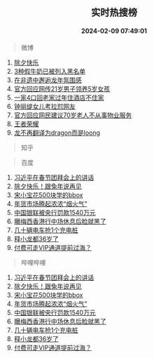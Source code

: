<div align="center"><h2>实时热搜榜</h2><h4>2024-02-09 07:49:01</h4></div>

> 微博  

1. [除夕快乐](https://s.weibo.com/weibo?q=%23%E9%99%A4%E5%A4%95%E5%BF%AB%E4%B9%90%23&t=31&band_rank=1&Refer=top)<br />
2. [3种假牛奶已被列入黑名单](https://s.weibo.com/weibo?q=%233%E7%A7%8D%E5%81%87%E7%89%9B%E5%A5%B6%E5%B7%B2%E8%A2%AB%E5%88%97%E5%85%A5%E9%BB%91%E5%90%8D%E5%8D%95%23&t=31&band_rank=2&Refer=top)<br />
3. [在非遗中邂逅龙年氛围感](https://s.weibo.com/weibo?q=%23%E5%9C%A8%E9%9D%9E%E9%81%97%E4%B8%AD%E9%82%82%E9%80%85%E9%BE%99%E5%B9%B4%E6%B0%9B%E5%9B%B4%E6%84%9F%23&t=31&band_rank=3&Refer=top)<br />
4. [官方回应网传21岁男子领养5岁女孩](https://s.weibo.com/weibo?q=%23%E5%AE%98%E6%96%B9%E5%9B%9E%E5%BA%94%E7%BD%91%E4%BC%A021%E5%B2%81%E7%94%B7%E5%AD%90%E9%A2%86%E5%85%BB5%E5%B2%81%E5%A5%B3%E5%AD%A9%23&t=31&band_rank=4&Refer=top)<br />
5. [一家4口回老家过年住酒店不住家](https://s.weibo.com/weibo?q=%23%E4%B8%80%E5%AE%B64%E5%8F%A3%E5%9B%9E%E8%80%81%E5%AE%B6%E8%BF%87%E5%B9%B4%E4%BD%8F%E9%85%92%E5%BA%97%E4%B8%8D%E4%BD%8F%E5%AE%B6%23&t=31&band_rank=5&Refer=top)<br />
6. [钟丽缇女儿考拉怼网友](https://s.weibo.com/weibo?q=%23%E9%92%9F%E4%B8%BD%E7%BC%87%E5%A5%B3%E5%84%BF%E8%80%83%E6%8B%89%E6%80%BC%E7%BD%91%E5%8F%8B%23&t=31&band_rank=6&Refer=top)<br />
7. [官方回应网民建议70岁老人不从事物业服务](https://s.weibo.com/weibo?q=%23%E5%AE%98%E6%96%B9%E5%9B%9E%E5%BA%94%E7%BD%91%E6%B0%91%E5%BB%BA%E8%AE%AE70%E5%B2%81%E8%80%81%E4%BA%BA%E4%B8%8D%E4%BB%8E%E4%BA%8B%E7%89%A9%E4%B8%9A%E6%9C%8D%E5%8A%A1%23&t=31&band_rank=7&Refer=top)<br />
8. [王者荣耀](https://s.weibo.com/weibo?q=%E7%8E%8B%E8%80%85%E8%8D%A3%E8%80%80&t=31&band_rank=8&Refer=top)<br />
9. [龙不再翻译为dragon而是loong](https://s.weibo.com/weibo?q=%23%E9%BE%99%E4%B8%8D%E5%86%8D%E7%BF%BB%E8%AF%91%E4%B8%BAdragon%E8%80%8C%E6%98%AFloong%23&t=31&band_rank=9&Refer=top)<br />

> 知乎  


> 百度  

1. [习近平在春节团拜会上的讲话](https://www.baidu.com/s?wd=%E4%B9%A0%E8%BF%91%E5%B9%B3%E5%9C%A8%E6%98%A5%E8%8A%82%E5%9B%A2%E6%8B%9C%E4%BC%9A%E4%B8%8A%E7%9A%84%E8%AE%B2%E8%AF%9D&sa=fyb_news&rsv_dl=fyb_news)<br />
2. [除夕快乐！跟兔年说再见](https://www.baidu.com/s?wd=%E9%99%A4%E5%A4%95%E5%BF%AB%E4%B9%90%EF%BC%81%E8%B7%9F%E5%85%94%E5%B9%B4%E8%AF%B4%E5%86%8D%E8%A7%81&sa=fyb_news&rsv_dl=fyb_news)<br />
3. [宋小宝花500块学的bbox](https://www.baidu.com/s?wd=%E5%AE%8B%E5%B0%8F%E5%AE%9D%E8%8A%B1500%E5%9D%97%E5%AD%A6%E7%9A%84bbox&sa=fyb_news&rsv_dl=fyb_news)<br />
4. [年货市场腾起浓浓“烟火气”](https://www.baidu.com/s?wd=%E5%B9%B4%E8%B4%A7%E5%B8%82%E5%9C%BA%E8%85%BE%E8%B5%B7%E6%B5%93%E6%B5%93%E2%80%9C%E7%83%9F%E7%81%AB%E6%B0%94%E2%80%9D&sa=fyb_news&rsv_dl=fyb_news)<br />
5. [中国银联被央行罚款1540万元](https://www.baidu.com/s?wd=%E4%B8%AD%E5%9B%BD%E9%93%B6%E8%81%94%E8%A2%AB%E5%A4%AE%E8%A1%8C%E7%BD%9A%E6%AC%BE1540%E4%B8%87%E5%85%83&sa=fyb_news&rsv_dl=fyb_news)<br />
6. [曝梅西香港行中场休息后脸就黑了](https://www.baidu.com/s?wd=%E6%9B%9D%E6%A2%85%E8%A5%BF%E9%A6%99%E6%B8%AF%E8%A1%8C%E4%B8%AD%E5%9C%BA%E4%BC%91%E6%81%AF%E5%90%8E%E8%84%B8%E5%B0%B1%E9%BB%91%E4%BA%86&sa=fyb_news&rsv_dl=fyb_news)<br />
7. [几十辆电车抢1个充电桩](https://www.baidu.com/s?wd=%E5%87%A0%E5%8D%81%E8%BE%86%E7%94%B5%E8%BD%A6%E6%8A%A21%E4%B8%AA%E5%85%85%E7%94%B5%E6%A1%A9&sa=fyb_news&rsv_dl=fyb_news)<br />
8. [释小龙都36岁了](https://www.baidu.com/s?wd=%E9%87%8A%E5%B0%8F%E9%BE%99%E9%83%BD36%E5%B2%81%E4%BA%86&sa=fyb_news&rsv_dl=fyb_news)<br />
9. [付费可走VIP通道提前过海？](https://www.baidu.com/s?wd=%E4%BB%98%E8%B4%B9%E5%8F%AF%E8%B5%B0VIP%E9%80%9A%E9%81%93%E6%8F%90%E5%89%8D%E8%BF%87%E6%B5%B7%EF%BC%9F&sa=fyb_news&rsv_dl=fyb_news)<br />

> 哔哩哔哩  

1. [习近平在春节团拜会上的讲话](https://www.baidu.com/s?wd=%E4%B9%A0%E8%BF%91%E5%B9%B3%E5%9C%A8%E6%98%A5%E8%8A%82%E5%9B%A2%E6%8B%9C%E4%BC%9A%E4%B8%8A%E7%9A%84%E8%AE%B2%E8%AF%9D&sa=fyb_news&rsv_dl=fyb_news)<br />
2. [除夕快乐！跟兔年说再见](https://www.baidu.com/s?wd=%E9%99%A4%E5%A4%95%E5%BF%AB%E4%B9%90%EF%BC%81%E8%B7%9F%E5%85%94%E5%B9%B4%E8%AF%B4%E5%86%8D%E8%A7%81&sa=fyb_news&rsv_dl=fyb_news)<br />
3. [宋小宝花500块学的bbox](https://www.baidu.com/s?wd=%E5%AE%8B%E5%B0%8F%E5%AE%9D%E8%8A%B1500%E5%9D%97%E5%AD%A6%E7%9A%84bbox&sa=fyb_news&rsv_dl=fyb_news)<br />
4. [年货市场腾起浓浓“烟火气”](https://www.baidu.com/s?wd=%E5%B9%B4%E8%B4%A7%E5%B8%82%E5%9C%BA%E8%85%BE%E8%B5%B7%E6%B5%93%E6%B5%93%E2%80%9C%E7%83%9F%E7%81%AB%E6%B0%94%E2%80%9D&sa=fyb_news&rsv_dl=fyb_news)<br />
5. [中国银联被央行罚款1540万元](https://www.baidu.com/s?wd=%E4%B8%AD%E5%9B%BD%E9%93%B6%E8%81%94%E8%A2%AB%E5%A4%AE%E8%A1%8C%E7%BD%9A%E6%AC%BE1540%E4%B8%87%E5%85%83&sa=fyb_news&rsv_dl=fyb_news)<br />
6. [曝梅西香港行中场休息后脸就黑了](https://www.baidu.com/s?wd=%E6%9B%9D%E6%A2%85%E8%A5%BF%E9%A6%99%E6%B8%AF%E8%A1%8C%E4%B8%AD%E5%9C%BA%E4%BC%91%E6%81%AF%E5%90%8E%E8%84%B8%E5%B0%B1%E9%BB%91%E4%BA%86&sa=fyb_news&rsv_dl=fyb_news)<br />
7. [几十辆电车抢1个充电桩](https://www.baidu.com/s?wd=%E5%87%A0%E5%8D%81%E8%BE%86%E7%94%B5%E8%BD%A6%E6%8A%A21%E4%B8%AA%E5%85%85%E7%94%B5%E6%A1%A9&sa=fyb_news&rsv_dl=fyb_news)<br />
8. [释小龙都36岁了](https://www.baidu.com/s?wd=%E9%87%8A%E5%B0%8F%E9%BE%99%E9%83%BD36%E5%B2%81%E4%BA%86&sa=fyb_news&rsv_dl=fyb_news)<br />
9. [付费可走VIP通道提前过海？](https://www.baidu.com/s?wd=%E4%BB%98%E8%B4%B9%E5%8F%AF%E8%B5%B0VIP%E9%80%9A%E9%81%93%E6%8F%90%E5%89%8D%E8%BF%87%E6%B5%B7%EF%BC%9F&sa=fyb_news&rsv_dl=fyb_news)<br />
